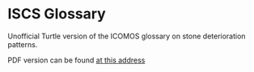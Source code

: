 # ISCS Glossary

Unofficial Turtle version of the ICOMOS glossary on stone deterioration patterns. 

PDF version can be found [at this address](https://www.icomos.org/publications/monuments_and_sites/15/pdf/Monuments_and_Sites_15_ISCS_Glossary_Stone.pdf)
